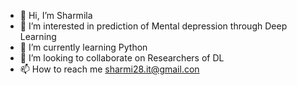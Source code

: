 - 👋 Hi, I’m Sharmila
- 👀 I’m interested in prediction of Mental depression through Deep Learning 
- 🌱 I’m currently learning Python 
- 💞️ I’m looking to collaborate on Researchers of DL
- 📫 How to reach me sharmi28.it@gmail.con

<!---
Sharmila28/Sharmila28 is a ✨ special ✨ repository because its `README.md` (this file) appears on your GitHub profile.
You can click the Preview link to take a look at your changes.
--->
